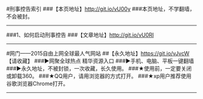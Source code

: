 
#刑事控告索引
###【本页地址】http://git.io/vU00y
###本页地址，不学翻墙，不会被封。
***
###1、如何启动刑事控告
###【文章地址】http://git.io/vU0RI
***
#网门——2015自由上网全球最人气网站
##【永久地址】https://git.io/vJvcW 【请收藏】
###►网聚全球热点 精华资源入口
###►手机、电脑、平板一键翻墙
###►永久地址，不被封锁，一次收藏，长久使用。
###★使用前，一定要关闭或卸载360。
###★QQ用户，请用浏览器的方式打开。
###★xp用户推荐使用谷歌浏览器Chrome打开。
***
